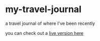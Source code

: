 # my-travel-journal
a travel journal of where I've been recently 

you can check out a [live version here](https://shimmering-eclair-2c5fc9.netlify.app/)
